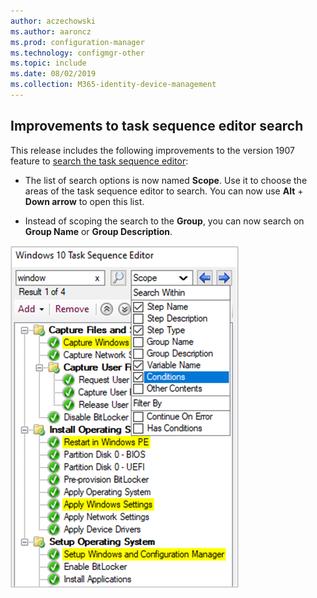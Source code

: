 ```yaml
---
author: aczechowski
ms.author: aaroncz
ms.prod: configuration-manager
ms.technology: configmgr-other
ms.topic: include
ms.date: 08/02/2019
ms.collection: M365-identity-device-management
---
```


## <a name="bkmk_tssearch"></a> Improvements to task sequence editor search

<!--4621085-->

This release includes the following improvements to the version 1907 feature to [search the task sequence editor](/sccm/core/get-started/2019/technical-preview-1907#bkmk_tsedit):

- The list of search options is now named **Scope**. Use it to choose the areas of the task sequence editor to search. You can now use **Alt** + **Down arrow** to open this list.

- Instead of scoping the search to the **Group**, you can now search on **Group Name** or **Group Description**.

![Improvements to searching the task sequence editor](../../media/4621085-task-sequence-search-1908.png)
